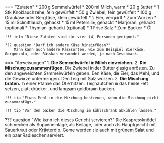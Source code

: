 === "Zutaten"
    * 200 g Semmelwürfel
    * 200 ml Milch, warm
    * 20 g Butter
    * 1 Stk Knoblauchzehe, fein gewürfelt
    * 50 g Zwiebel, fein gewürfelt
    * 100 g Graukäse oder Bergkäse, klein gewürfelt
    * 2 Eier, verquirlt
    * Zum Würzen
        * 15 ml Schnittlauch, gehackt
        * 15 ml Petersilie, gehackt
        * Marjoran, gehackt (optional)
        * Thymian, gehackt (optional)
        * 1 Prise Salz
    * Zum Backen
        * Öl

    !!! info "Diese Zutaten sind für vier (4) Personen geeignet."

    ??? question "Darf ich andere Käse hineinfügen?"
        Mann kann auch andere Käsesorten, wie zum Beispiel Bierkäse, Gorgonzola, oder Rässkas verwendet werden, je nach Geschmack.

=== "Anweisungen"
    1. **Die Semmelwürfel in Milch einweichen.**
    2. **Die Mischung zusammenfügen.** Die Zwiebel in der Butter glasig anrösten. Zu den angeweichten Semmelwürfeln geben. Den Käse, die Eier, das Mehl, und die Gewürze untermengen. Den Teig mit Salz würzen.
    3. **Die Mischung braten.** In einer Pfanne das Öl erhitzen. Teighäufchen in das heiße Fett setzen, platt drücken, und langsam goldbraun backen.

    !!! tip "Etwas Mehl in die Mischung bestreuen, wenn die Mischung nicht zusammenfügt."

    !!! tip "Vor dem backen die Mischung im Kühlschrank abkühlen lassen."

??? question "Wie kann ich dieses Gericht servieren?"
    Die Kaspressknödel schmecken als Suppeneinlage, als Beilage, oder auch als Hauptgericht mit Sauerkraut oder [Kräuterdip](../soßen/kräuterdip.md). Gerne werden sie auch mit grünem Salat und ein paar Radieschen serviert.

[^chefkoch]:
    silvi0400. ["Kaspressknödel."](https://www.chefkoch.de/rezepte/366141122128509/Kaspressknoedel.html). *Chef Koch.* 23 Juli 2015.
[^gutekueche]:
    ["Kaspressknödel."](https://www.gutekueche.at/kaspressknoedel-rezept-2152) *Gute Kueche.* 27 Februar 2015.
[^thack]:
    Hack, Thomas.
